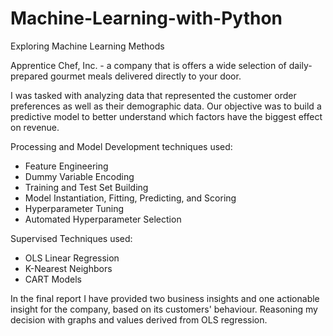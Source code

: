 # Machine-Learning-with-Python
Exploring Machine Learning Methods

Apprentice Chef, Inc. - a company that is offers a wide selection of daily-prepared gourmet meals delivered directly to your door.

I was tasked with analyzing data that represented the customer order preferences as well as their demographic data. Our objective was to build a predictive model to better understand which factors have the biggest effect on revenue. 


Processing and Model Development techniques used:

- Feature Engineering 
- Dummy Variable Encoding
- Training and Test Set Building
- Model Instantiation, Fitting, Predicting, and Scoring
- Hyperparameter Tuning
- Automated Hyperparameter Selection


Supervised Techniques used:

- OLS Linear Regression
- K-Nearest Neighbors
- CART Models

In the final report I have provided two business insights and one actionable insight for the company, based on its customers' behaviour. Reasoning my decision with graphs and values derived from OLS regression.
